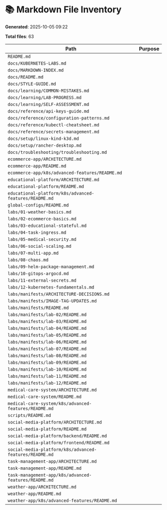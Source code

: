 # 📚 Markdown File Inventory

**Generated**: 2025-10-05 09:22

**Total files**: 63

| Path | Purpose |
|------|--------|
| `README.md` | |
| `docs/KUBERNETES-LABS.md` | |
| `docs/MARKDOWN-INDEX.md` | |
| `docs/README.md` | |
| `docs/STYLE-GUIDE.md` | |
| `docs/learning/COMMON-MISTAKES.md` | |
| `docs/learning/LAB-PROGRESS.md` | |
| `docs/learning/SELF-ASSESSMENT.md` | |
| `docs/reference/api-keys-guide.md` | |
| `docs/reference/configuration-patterns.md` | |
| `docs/reference/kubectl-cheatsheet.md` | |
| `docs/reference/secrets-management.md` | |
| `docs/setup/linux-kind-k3d.md` | |
| `docs/setup/rancher-desktop.md` | |
| `docs/troubleshooting/troubleshooting.md` | |
| `ecommerce-app/ARCHITECTURE.md` | |
| `ecommerce-app/README.md` | |
| `ecommerce-app/k8s/advanced-features/README.md` | |
| `educational-platform/ARCHITECTURE.md` | |
| `educational-platform/README.md` | |
| `educational-platform/k8s/advanced-features/README.md` | |
| `global-configs/README.md` | |
| `labs/01-weather-basics.md` | |
| `labs/02-ecommerce-basics.md` | |
| `labs/03-educational-stateful.md` | |
| `labs/04-task-ingress.md` | |
| `labs/05-medical-security.md` | |
| `labs/06-social-scaling.md` | |
| `labs/07-multi-app.md` | |
| `labs/08-chaos.md` | |
| `labs/09-helm-package-management.md` | |
| `labs/10-gitops-argocd.md` | |
| `labs/11-external-secrets.md` | |
| `labs/12-kubernetes-fundamentals.md` | |
| `labs/manifests/ARCHITECTURE-DECISIONS.md` | |
| `labs/manifests/IMAGE-TAG-UPDATES.md` | |
| `labs/manifests/README.md` | |
| `labs/manifests/lab-02/README.md` | |
| `labs/manifests/lab-03/README.md` | |
| `labs/manifests/lab-04/README.md` | |
| `labs/manifests/lab-05/README.md` | |
| `labs/manifests/lab-06/README.md` | |
| `labs/manifests/lab-07/README.md` | |
| `labs/manifests/lab-08/README.md` | |
| `labs/manifests/lab-09/README.md` | |
| `labs/manifests/lab-10/README.md` | |
| `labs/manifests/lab-11/README.md` | |
| `labs/manifests/lab-12/README.md` | |
| `medical-care-system/ARCHITECTURE.md` | |
| `medical-care-system/README.md` | |
| `medical-care-system/k8s/advanced-features/README.md` | |
| `scripts/README.md` | |
| `social-media-platform/ARCHITECTURE.md` | |
| `social-media-platform/README.md` | |
| `social-media-platform/backend/README.md` | |
| `social-media-platform/frontend/README.md` | |
| `social-media-platform/k8s/advanced-features/README.md` | |
| `task-management-app/ARCHITECTURE.md` | |
| `task-management-app/README.md` | |
| `task-management-app/k8s/advanced-features/README.md` | |
| `weather-app/ARCHITECTURE.md` | |
| `weather-app/README.md` | |
| `weather-app/k8s/advanced-features/README.md` | |
